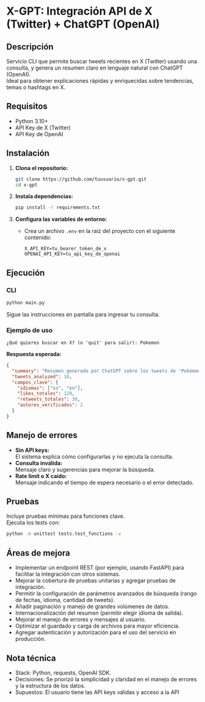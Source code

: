 # X-GPT: Integración API de X (Twitter) + ChatGPT (OpenAI)

## Descripción

Servicio CLI que permite buscar tweets recientes en X (Twitter) usando una consulta, y genera un resumen claro en lenguaje natural con ChatGPT (OpenAI).  
Ideal para obtener explicaciones rápidas y enriquecidas sobre tendencias, temas o hashtags en X.

## Requisitos

- Python 3.10+
- API Key de X (Twitter)
- API Key de OpenAI

## Instalación

1. **Clona el repositorio:**
   ```sh
   git clone https://github.com/tuusuario/x-gpt.git
   cd x-gpt
   ```

2. **Instala dependencias:**
   ```sh
   pip install -r requirements.txt
   ```

3. **Configura las variables de entorno:**
   - Crea un archivo `.env` en la raíz del proyecto con el siguiente contenido:
     ```
     X_API_KEY=tu_bearer_token_de_x
     OPENAI_API_KEY=tu_api_key_de_openai
     ```

## Ejecución

### CLI

```sh
python main.py
```

Sigue las instrucciones en pantalla para ingresar tu consulta.

### Ejemplo de uso

```
¿Qué quieres buscar en X? (o 'quit' para salir): Pokemon
```

**Respuesta esperada:**
```json
{
  "summary": "Resumen generado por ChatGPT sobre los tweets de 'Pokemon'...",
  "tweets_analyzed": 10,
  "campos_clave": {
    "idiomas": ["es", "en"],
    "likes_totales": 120,
    "retweets_totales": 30,
    "autores_verificados": 2
  }
}
```

## Manejo de errores

- **Sin API keys:**  
  El sistema explica cómo configurarlas y no ejecuta la consulta.
- **Consulta inválida:**  
  Mensaje claro y sugerencias para mejorar la búsqueda.
- **Rate limit o X caído:**  
  Mensaje indicando el tiempo de espera necesario o el error detectado.

## Pruebas

Incluye pruebas mínimas para funciones clave.  
Ejecuta los tests con:

```sh
python -m unittest tests.test_functions -v 
```
## Áreas de mejora

- Implementar un endpoint REST (por ejemplo, usando FastAPI) para facilitar la integración con otros sistemas.
- Mejorar la cobertura de pruebas unitarias y agregar pruebas de integración.
- Permitir la configuración de parámetros avanzados de búsqueda (rango de fechas, idioma, cantidad de tweets).
- Añadir paginación y manejo de grandes volúmenes de datos.
- Internacionalización del resumen (permitir elegir idioma de salida).
- Mejorar el manejo de errores y mensajes al usuario.
- Optimizar el guardado y carga de archivos para mayor eficiencia.
- Agregar autenticación y autorización para el uso del servicio en producción.

## Nota técnica

- Stack: Python, requests, OpenAI SDK.
- Decisiones: Se priorizó la simplicidad y claridad en el manejo de errores y la estructura de los datos.
- Supuestos: El usuario tiene las API keys válidas y acceso a la API

